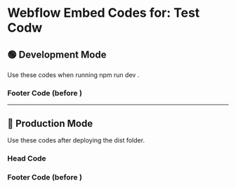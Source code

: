 # Webflow Embed Codes for: Test Codw

## 🟢 Development Mode

Use these codes when running 
npm run dev
.

### Footer Code (before </body>)

<script type="module" src="http://localhost:5174/src/loader.js" defer></script>

---

## 🚀 Production Mode

Use these codes after deploying the 
dist
 folder.

### Head Code

<link rel="stylesheet" href="https://test-codw.codes.flexagency.cz/assets/loader.css" type="text/css">

### Footer Code (before </body>)

<script type="module" src="https://test-codw.codes.flexagency.cz/assets/loader.js" defer></script>